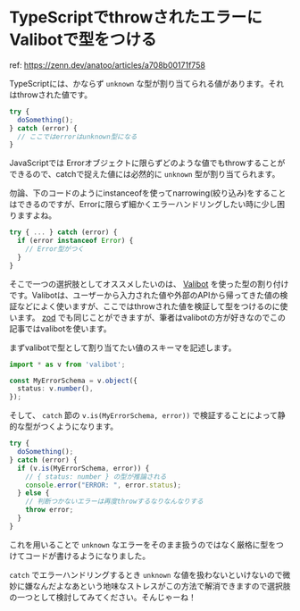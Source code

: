 # TypeScriptでthrowされたエラーにValibotで型をつける

ref: <https://zenn.dev/anatoo/articles/a708b00171f758>

TypeScriptには、かならず `unknown` な型が割り当てられる値があります。それはthrowされた値です。

```typescript code-line
try {
  doSomething();
} catch (error) {
  // ここではerrorはunknown型になる
}

```

JavaScriptでは Errorオブジェクトに限らずどのような値でもthrowすることができるので、catchで捉えた値には必然的に `unknown` 型が割り当てられます。

勿論、下のコードのようにinstanceofを使ってnarrowing(絞り込み)をすることはできるのですが、Errorに限らず細かくエラーハンドリングしたい時に少し困りますよね。

```typescript code-line
try { ... } catch (error) {
  if (error instanceof Error) {
    // Error型がつく
  }
}

```

そこで一つの選択肢としてオススメしたいのは、 [Valibot](https://valibot.dev/) を使った型の割り付けです。Valibotは、ユーザーから入力された値や外部のAPIから帰ってきた値の検証などによく使いますが、ここではthrowされた値を検証して型をつけるのに使います。 [zod](https://github.com/colinhacks/zod) でも同じことができますが、筆者はvalibotの方が好きなのでこの記事ではvalibotを使います。

まずvalibotで型として割り当てたい値のスキーマを記述します。

```typescript code-line
import * as v from 'valibot';

const MyErrorSchema = v.object({
  status: v.number(),
});

```

そして、 `catch` 節の `v.is(MyErrorSchema, error))` で検証することによって静的な型がつくようになります。

```typescript code-line
try {
  doSomething();
} catch (error) {
  if (v.is(MyErrorSchema, error)) {
    // { status: number } の型が推論される
    console.error("ERROR: ", error.status);
  } else {
    // 判断つかないエラーは再度throwするなりなんなりする
    throw error;
  }
}

```

これを用いることで `unknown` なエラーをそのまま扱うのではなく厳格に型をつけてコードが書けるようになりました。

`catch` でエラーハンドリングするとき `unknown` な値を扱わないといけないので微妙に嫌なんだよなあという地味なストレスがこの方法で解消できますので選択肢の一つとして検討してみてください。そんじゃーね！
